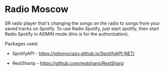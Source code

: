 # Radio Moscow
SR radio player that's changing the songs on the radio to songs from your saved tracks on Spotify. To use Radio Spotify, just start spotify, then start Radio Spotify in ADMIN mode (this is for the authorization).

Packages used:

* SpotifyAPI - https://johnnycrazy.github.io/SpotifyAPI-NET/

* RestShartp - https://github.com/restsharp/RestSharp

